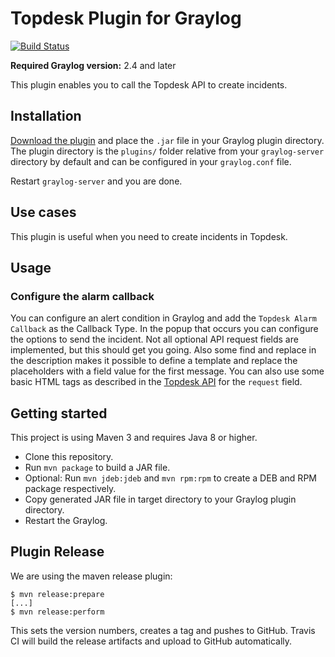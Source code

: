 # Topdesk Plugin for Graylog

[![Build Status](https://travis-ci.org/cvtienhoven/graylog-plugin-topdesk.svg?branch=master)](https://travis-ci.org/cvtienhoven/graylog-plugin-topdesk)


**Required Graylog version:** 2.4 and later


This plugin enables you to call the Topdesk API to create incidents.


## Installation

[Download the plugin](https://github.com/https://github.com/cvtienhoven/graylog-plugin-nexmo.git/releases)
and place the `.jar` file in your Graylog plugin directory. The plugin directory
is the `plugins/` folder relative from your `graylog-server` directory by default
and can be configured in your `graylog.conf` file.

Restart `graylog-server` and you are done.

## Use cases

This plugin is useful when you need to create incidents in Topdesk.

## Usage

### Configure the alarm callback

You can configure an alert condition in Graylog and add the `Topdesk Alarm Callback` as the Callback Type. 
In the popup that occurs you can configure the options to send the incident. Not all optional API request 
fields are implemented, but this should get you going. Also some find and replace in the description makes it 
possible to define a template and replace the placeholders with a field value for the first message. You can 
also use some basic HTML tags as described in the  [Topdesk API](https://developers.topdesk.com/documentation/index.html#api-Incident-CreateIncident) 
for the `request` field.


Getting started
---------------

This project is using Maven 3 and requires Java 8 or higher.

* Clone this repository.
* Run `mvn package` to build a JAR file.
* Optional: Run `mvn jdeb:jdeb` and `mvn rpm:rpm` to create a DEB and RPM package respectively.
* Copy generated JAR file in target directory to your Graylog plugin directory.
* Restart the Graylog.

Plugin Release
--------------

We are using the maven release plugin:

```
$ mvn release:prepare
[...]
$ mvn release:perform
```

This sets the version numbers, creates a tag and pushes to GitHub. Travis CI will build the release artifacts and upload to GitHub automatically.

